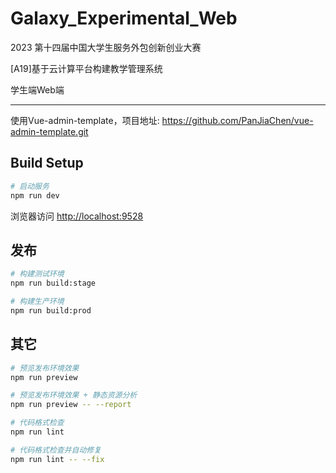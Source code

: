 # Galaxy_Experimental_Web

2023 第十四届中国大学生服务外包创新创业大赛

[A19]基于云计算平台构建教学管理系统

学生端Web端

___

使用Vue-admin-template，项目地址:
https://github.com/PanJiaChen/vue-admin-template.git

## Build Setup
```bash
# 启动服务
npm run dev
```

浏览器访问 [http://localhost:9528](http://localhost:9528)

## 发布

```bash
# 构建测试环境
npm run build:stage

# 构建生产环境
npm run build:prod
```

## 其它

```bash
# 预览发布环境效果
npm run preview

# 预览发布环境效果 + 静态资源分析
npm run preview -- --report

# 代码格式检查
npm run lint

# 代码格式检查并自动修复
npm run lint -- --fix
```

